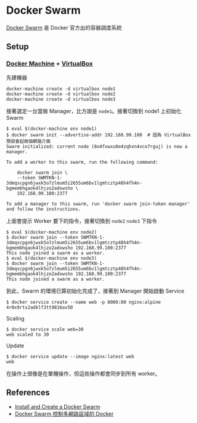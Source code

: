 # Docker Swarm

[Docker Swarm][] 是 Docker 官方出的容器調度系統

## Setup

### [Docker Machine](machine.md) + [VirtualBox][]

先建機器

    docker-machine create -d virtualbox node1
    docker-machine create -d virtualbox node2
    docker-machine create -d virtualbox node3

接著選定一台當做 Manager，比方說是 `node1`。接著切換到 node1 上初始化 Swarm

```
$ eval $(docker-machine env node1)
$ docker swarm init --advertise-addr 192.168.99.100  # 因為 VirtualBox 預設會起兩個網路介面
Swarm initialized: current node (8o4fxwxu8e4zqhxn4vco7rguj) is now a manager.

To add a worker to this swarm, run the following command:

    docker swarm join \
    --token SWMTKN-1-3dmqscpgn6jwxk5o7zlmum5i2655um6bv1lgmtcztp48h4fh4n-bgmembhgaok4lhjzo2adxwsho \
    192.168.99.100:2377

To add a manager to this swarm, run 'docker swarm join-token manager' and follow the instructions.
```

上面會提示 Worker 要下的指令，接著切換到 `node2` `node3` 下指令

```
$ eval $(docker-machine env node2)
$ docker swarm join --token SWMTKN-1-3dmqscpgn6jwxk5o7zlmum5i2655um6bv1lgmtcztp48h4fh4n-bgmembhgaok4lhjzo2adxwsho 192.168.99.100:2377
This node joined a swarm as a worker.
$ eval $(docker-machine env node3)
$ docker swarm join --token SWMTKN-1-3dmqscpgn6jwxk5o7zlmum5i2655um6bv1lgmtcztp48h4fh4n-bgmembhgaok4lhjzo2adxwsho 192.168.99.100:2377
This node joined a swarm as a worker.
```

到此，Swarm 的環境已算初始化完成了，接著到 Manager 開始啟動 Service

```
$ docker service create --name web -p 8000:80 nginx:alpine
4r0x9rts2adklf3tt9816av50
```

Scaling

```
$ docker service scale web=30
web scaled to 30
```

Update

```
$ docker service update --image nginx:latest web
web
```

在操作上很像是在單機操作，但這些操作都會同步到所有 worker。

## References

* [Install and Create a Docker Swarm](https://docs.docker.com/swarm/install-w-machine/)
* [Docker Swarm 控制多網路區域的 Docker](http://www.ithome.com.tw/guest-post/99967)

[Docker Swarm]: https://docs.docker.com/swarm/
[VirtualBox]: https://www.virtualbox.org
